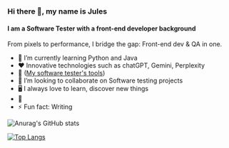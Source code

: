 ### Hi there 👋, my name is Jules

#### I am a Software Tester with a front-end developer background

From pixels to performance, I bridge the gap: Front-end dev & QA in one.

- 🌱 I’m currently learning Python and Java
- ❤️  Innovative technologies such as chatGPT, Gemini, Perplexity
- 🧰 ([My software tester's tools](https://jobchaser-roadmap.notion.site/My-tester-s-toolbox-6d1233310ca54a23917822f038a2235e?pvs=4))
- 👯 I’m looking to collaborate on Software testing projects
- 🖥️ I always love to learn, discover new things
- 	:minidisc:
- ⚡ Fun fact: Writing

![Anurag's GitHub stats](https://github-readme-stats.vercel.app/api?username=Devfront-end&show_icons=true&theme=dark)

[![Top Langs](https://github-readme-stats.vercel.app/api/top-langs/?username=Devfront-end&layout=pie)](https://github.com/Devfront-end/github-readme-stats)
  


<!--
**Devfront-end/Devfront-end** is a ✨ _special_ ✨ repository because its `README.md` (this file) appears on your GitHub profile.


-->

